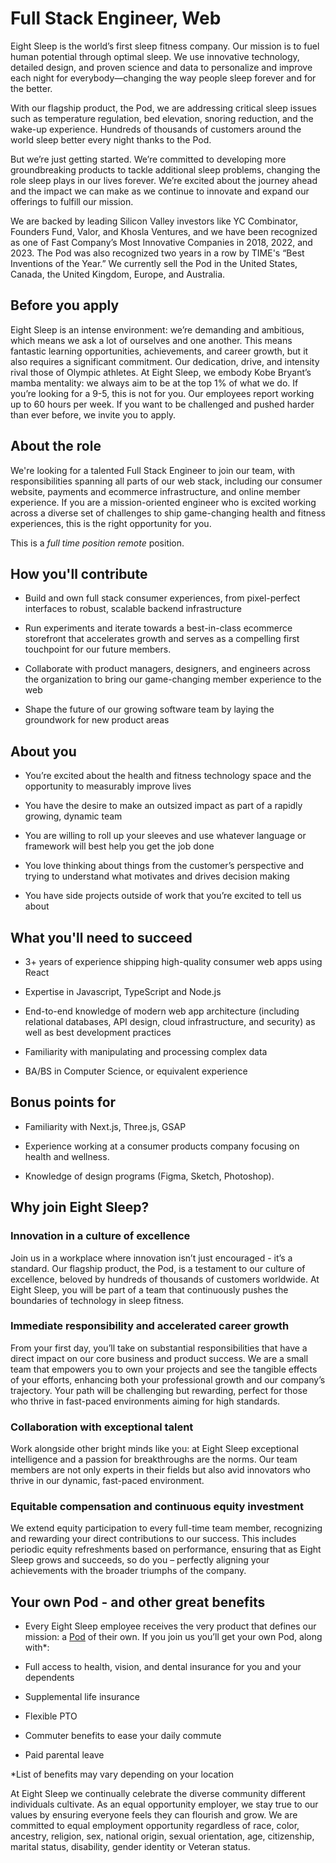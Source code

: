 # Full Stack Engineer, Web

Eight Sleep is the world’s first sleep fitness company. Our mission is to fuel human potential through optimal sleep. We use innovative technology, detailed design, and proven science and data to personalize and improve each night for everybody—changing the way people sleep forever and for the better.

With our flagship product, the Pod, we are addressing critical sleep issues such as temperature regulation, bed elevation, snoring reduction, and the wake-up experience. Hundreds of thousands of customers around the world sleep better every night thanks to the Pod.

But we’re just getting started. We’re committed to developing more groundbreaking products to tackle additional sleep problems, changing the role sleep plays in our lives forever. We’re excited about the journey ahead and the impact we can make as we continue to innovate and expand our offerings to fulfill our mission.

We are backed by leading Silicon Valley investors like YC Combinator, Founders Fund, Valor, and Khosla Ventures, and we have been recognized as one of Fast Company’s Most Innovative Companies in 2018, 2022, and 2023. The Pod was also recognized two years in a row by TIME's “Best Inventions of the Year.” We currently sell the Pod in the United States, Canada, the United Kingdom, Europe, and Australia.

## Before you apply

Eight Sleep is an intense environment: we’re demanding and ambitious, which means we ask a lot of ourselves and one another. This means fantastic learning opportunities, achievements, and career growth, but it also requires a significant commitment. Our dedication, drive, and intensity rival those of Olympic athletes. At Eight Sleep, we embody Kobe Bryant’s mamba mentality: we always aim to be at the top 1% of what we do. If you’re looking for a 9-5, this is not for you. Our employees report working up to 60 hours per week. If you want to be challenged and pushed harder than ever before, we invite you to apply.

## About the role

We're looking for a talented Full Stack Engineer to join our team, with responsibilities spanning all parts of our web stack, including our consumer website, payments and ecommerce infrastructure, and online member experience. If you are a mission-oriented engineer who is excited working across a diverse set of challenges to ship game-changing health and fitness experiences, this is the right opportunity for you.

This is a _full time position remote_ position.

## How you'll contribute

- Build and own full stack consumer experiences, from pixel-perfect interfaces to robust, scalable backend infrastructure

- Run experiments and iterate towards a best-in-class ecommerce storefront that accelerates growth and serves as a compelling first touchpoint for our future members.

- Collaborate with product managers, designers, and engineers across the organization to bring our game-changing member experience to the web

- Shape the future of our growing software team by laying the groundwork for new product areas

## About you

- You’re excited about the health and fitness technology space and the opportunity to measurably improve lives

- You have the desire to make an outsized impact as part of a rapidly growing, dynamic team

- You are willing to roll up your sleeves and use whatever language or framework will best help you get the job done

- You love thinking about things from the customer’s perspective and trying to understand what motivates and drives decision making

- You have side projects outside of work that you’re excited to tell us about

## What you'll need to succeed

- 3+ years of experience shipping high-quality consumer web apps using React

- Expertise in Javascript, TypeScript and Node.js

- End-to-end knowledge of modern web app architecture (including relational databases, API design, cloud infrastructure, and security) as well as best development practices

- Familiarity with manipulating and processing complex data

- BA/BS in Computer Science, or equivalent experience

## Bonus points for

- Familiarity with Next.js, Three.js, GSAP

- Experience working at a consumer products company focusing on health and wellness.

- Knowledge of design programs (Figma, Sketch, Photoshop).

## Why join Eight Sleep?

### Innovation in a culture of excellence

Join us in a workplace where innovation isn’t just encouraged - it’s a standard. Our flagship product, the Pod, is a testament to our culture of excellence, beloved by hundreds of thousands of customers worldwide. At Eight Sleep, you will be part of a team that continuously pushes the boundaries of technology in sleep fitness.

### Immediate responsibility and accelerated career growth

From your first day, you’ll take on substantial responsibilities that have a direct impact on our core business and product success. We are a small team that empowers you to own your projects and see the tangible effects of your efforts, enhancing both your professional growth and our company’s trajectory. Your path will be challenging but rewarding, perfect for those who thrive in fast-paced environments aiming for high standards.

### Collaboration with exceptional talent

Work alongside other bright minds like you: at Eight Sleep exceptional intelligence and a passion for breakthroughs are the norms. Our team members are not only experts in their fields but also avid innovators who thrive in our dynamic, fast-paced environment.

### Equitable compensation and continuous equity investment

We extend equity participation to every full-time team member, recognizing and rewarding your direct contributions to our success. This includes periodic equity refreshments based on performance, ensuring that as Eight Sleep grows and succeeds, so do you – perfectly aligning your achievements with the broader triumphs of the company.

## Your own Pod - and other great benefits

- Every Eight Sleep employee receives the very product that defines our mission: a [Pod](https://www.eightsleep.com/) of their own. If you join us you’ll get your own Pod, along with\*:

- Full access to health, vision, and dental insurance for you and your dependents

- Supplemental life insurance

- Flexible PTO

- Commuter benefits to ease your daily commute

- Paid parental leave

\*List of benefits may vary depending on your location

At Eight Sleep we continually celebrate the diverse community different individuals cultivate. As an equal opportunity employer, we stay true to our values by ensuring everyone feels they can flourish and grow. We are committed to equal employment opportunity regardless of race, color, ancestry, religion, sex, national origin, sexual orientation, age, citizenship, marital status, disability, gender identity or Veteran status.
